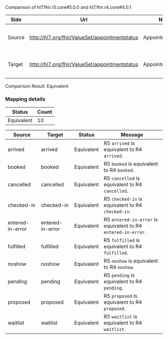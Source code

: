 Comparison of hl7.fhir.r5.core#5.0.0 and hl7.fhir.r4.core#4.0.1

| Side | Url | Name | Title | Description |
| --- | --- | --- | --- | --- |
| Source | http://hl7.org/fhir/ValueSet/appointmentstatus | AppointmentStatus | Appointment Status | The free/busy status of an appointment. |
| Target | http://hl7.org/fhir/ValueSet/appointmentstatus | AppointmentStatus | AppointmentStatus | The free/busy status of an appointment. |


Comparison Result: Equivalent


### Mapping details

| Status | Count |
| ------ | ----- |
Equivalent | 10 |


| Source | Target | Status | Message |
| ------ | ------ | ------ | ------- |
| arrived | arrived | Equivalent | R5 `arrived` is equivalent to R4 `arrived`. |
| booked | booked | Equivalent | R5 `booked` is equivalent to R4 `booked`. |
| cancelled | cancelled | Equivalent | R5 `cancelled` is equivalent to R4 `cancelled`. |
| checked-in | checked-in | Equivalent | R5 `checked-in` is equivalent to R4 `checked-in`. |
| entered-in-error | entered-in-error | Equivalent | R5 `entered-in-error` is equivalent to R4 `entered-in-error`. |
| fulfilled | fulfilled | Equivalent | R5 `fulfilled` is equivalent to R4 `fulfilled`. |
| noshow | noshow | Equivalent | R5 `noshow` is equivalent to R4 `noshow`. |
| pending | pending | Equivalent | R5 `pending` is equivalent to R4 `pending`. |
| proposed | proposed | Equivalent | R5 `proposed` is equivalent to R4 `proposed`. |
| waitlist | waitlist | Equivalent | R5 `waitlist` is equivalent to R4 `waitlist`. |

